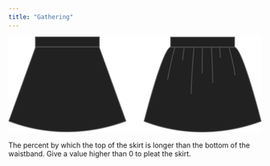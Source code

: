 ```yaml
---
title: "Gathering"
---
```


![Gathering](gathering.svg)

The percent by which the top of the skirt is longer than the bottom of the waistband.
Give a value higher than 0 to pleat the skirt.




